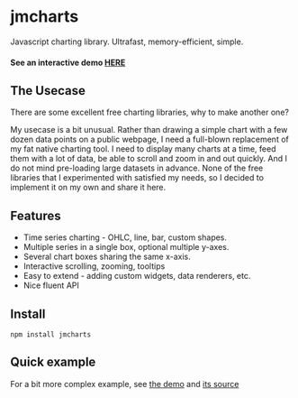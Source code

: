 # jmcharts

Javascript charting library. Ultrafast, memory-efficient, simple.

#### See an interactive demo [HERE](https://jan-x-marek.github.io/jmcharts/)

## The Usecase

There are some excellent free charting libraries, why to make another one?

My usecase is a bit unusual. Rather than drawing a simple chart with a few dozen data points on a public webpage, I need a full-blown replacement of my fat native charting tool. I need to display many charts at a time, feed them with a lot of data, be able to scroll and zoom in and out quickly. And I do not mind pre-loading large datasets in advance. None of the free libraries that I experimented with satisfied my needs, so I decided to implement it on my own and share it here.

## Features
* Time series charting - OHLC, line, bar, custom shapes.
* Multiple series in a single box, optional multiple y-axes.
* Several chart boxes sharing the same x-axis.
* Interactive scrolling, zooming, tooltips
* Easy to extend - adding custom widgets, data renderers, etc.
* Nice fluent API

## Install
``npm install jmcharts``

## Quick example






For a bit more complex example, see [the demo](https://jan-x-marek.github.io/jmcharts/) and [its source](https://github.com/jan-x-marek/jmcharts/blob/master/demo/src/demoNice.js) 
